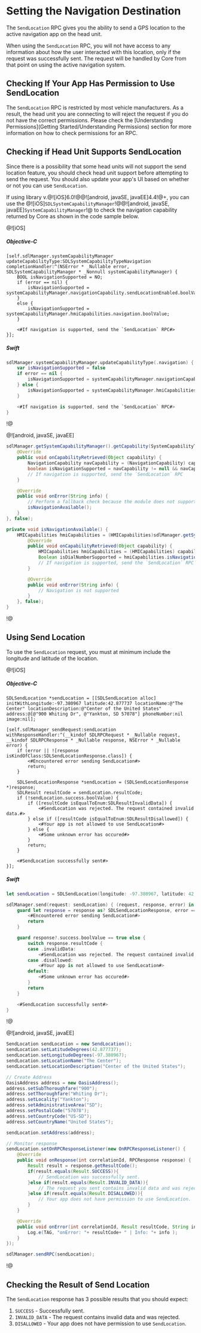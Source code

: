 # Setting the Navigation Destination
The `SendLocation` RPC gives you the ability to send a GPS location to the active navigation app on the head unit.

When using the `SendLocation` RPC, you will not have access to any information about how the user interacted with this location, only if the request was successfully sent. The request will be handled by Core from that point on using the active navigation system.

## Checking If Your App Has Permission to Use SendLocation
The `SendLocation` RPC is restricted by most vehicle manufacturers. As a result, the head unit you are connecting to will reject the request if you do not have the correct permissions. Please check the [Understanding Permissions](Getting Started/Understanding Permissions) section for more information on how to check permissions for an RPC.

## Checking if Head Unit Supports SendLocation
Since there is a possibility that some head units will not support the send location feature, you should check head unit support before attempting to send the request. You should also update your app's UI based on whether or not you can use `SendLocation`.

If using library v.@![iOS]6.0!@@![android, javaSE, javaEE]4.4!@+, you can use the @![iOS]`SDLSystemCapabilityManager`!@@![android, javaSE, javaEE]`SystemCapabilityManager`!@ to check the navigation capability returned by Core as shown in the code sample below.

@![iOS]
##### Objective-C
```objc
[self.sdlManager.systemCapabilityManager updateCapabilityType:SDLSystemCapabilityTypeNavigation completionHandler:^(NSError * _Nullable error, SDLSystemCapabilityManager * _Nonnull systemCapabilityManager) {
    BOOL isNavigationSupported = NO;
    if (error == nil) {
        isNavigationSupported = systemCapabilityManager.navigationCapability.sendLocationEnabled.boolValue;
    }
    else {
        isNavigationSupported = systemCapabilityManager.hmiCapabilities.navigation.boolValue;
    }

    <#If navigation is supported, send the `SendLocation` RPC#>
}];
```

##### Swift
```swift
sdlManager.systemCapabilityManager.updateCapabilityType(.navigation) { (error, systemCapabilityManager) in
    var isNavigationSupported = false
    if error == nil {
        isNavigationSupported = systemCapabilityManager.navigationCapability?.sendLocationEnabled?.boolValue ?? false;
    } else {
        isNavigationSupported = systemCapabilityManager.hmiCapabilities?.navigation?.boolValue ?? false
    }

    <#If navigation is supported, send the `SendLocation` RPC#>
}
```
!@

@![android, javaSE, javaEE]
```java
sdlManager.getSystemCapabilityManager().getCapability(SystemCapabilityType.NAVIGATION, new OnSystemCapabilityListener() {
	@Override
	public void onCapabilityRetrieved(Object capability) {
		NavigationCapability navCapability = (NavigationCapability) capability;
		boolean isNavigationSupported = navCapability != null && navCapability.getWayPointsEnabled();
		// If navigation is supported, send the `SendLocation` RPC
	}

	@Override
	public void onError(String info) {
		// Perform a fallback check because the module does not support the navigation capability
		isNavigationAvailable();
	}
}, false);

private void isNavigationAvailable() {
	HMICapabilities hmiCapabilities = (HMICapabilities)sdlManager.getSystemCapabilityManager().getCapability(SystemCapabilityType.HMI, new OnSystemCapabilityListener() {
		@Override
		public void onCapabilityRetrieved(Object capability) {
			HMICapabilities hmiCapabilities = (HMICapabilities) capability;
			Boolean isDialNumberSupported = hmiCapabilities.isNavigationAvailable();
			// If navigation is supported, send the `SendLocation` RPC
		}

		@Override
		public void onError(String info) {
			// Navigation is not supported
		}
	}, false);
}
```
!@

## Using Send Location
To use the `SendLocation` request, you must at minimum include the longitude and latitude of the location.

@![iOS]
##### Objective-C
```objc
SDLSendLocation *sendLocation = [[SDLSendLocation alloc] initWithLongitude:-97.380967 latitude:42.877737 locationName:@"The Center" locationDescription:@"Center of the United States" address:@[@"900 Whiting Dr", @"Yankton, SD 57078"] phoneNumber:nil image:nil];

[self.sdlManager sendRequest:sendLocation withResponseHandler:^(__kindof SDLRPCRequest * _Nullable request, __kindof SDLRPCResponse * _Nullable response, NSError * _Nullable error) {
    if (error || ![response isKindOfClass:SDLSendLocationResponse.class]) {
        <#Encountered error sending SendLocation#>
        return;
    }

    SDLSendLocationResponse *sendLocation = (SDLSendLocationResponse *)response;
    SDLResult resultCode = sendLocation.resultCode;
    if (!sendLocation.success.boolValue) {
        if ([resultCode isEqualToEnum:SDLResultInvalidData]) {
            <#SendLocation was rejected. The request contained invalid data.#>
        } else if ([resultCode isEqualToEnum:SDLResultDisallowed]) {
            <#Your app is not allowed to use SendLocation#>
        } else {
            <#Some unknown error has occured#>
        }
        return;
    }

    <#SendLocation successfully sent#>
}];
```

##### Swift
```swift
let sendLocation = SDLSendLocation(longitude: -97.380967, latitude: 42.877737, locationName: "The Center", locationDescription: "Center of the United States", address: ["900 Whiting Dr", "Yankton, SD 57078"], phoneNumber: nil, image: nil)

sdlManager.send(request: sendLocation) { (request, response, error) in
    guard let response = response as? SDLSendLocationResponse, error == nil else {
        <#Encountered error sending SendLocation#>
        return
    }

    guard response?.success.boolValue == true else {
        switch response.resultCode {
        case .invalidData:
            <#SendLocation was rejected. The request contained invalid data.#>
        case .disallowed:
            <#Your app is not allowed to use SendLocation#>
        default:
            <#Some unknown error has occured#>
        }
        return
    }

    <#SendLocation successfully sent#>
}
```
!@

@![android, javaSE, javaEE]
```java
SendLocation sendLocation = new SendLocation();
sendLocation.setLatitudeDegrees(42.877737);
sendLocation.setLongitudeDegrees(-97.380967);
sendLocation.setLocationName("The Center");
sendLocation.setLocationDescription("Center of the United States");

// Create Address
OasisAddress address = new OasisAddress();
address.setSubThoroughfare("900");
address.setThoroughfare("Whiting Dr");
address.setLocality("Yankton");
address.setAdministrativeArea("SD");
address.setPostalCode("57078");
address.setCountryCode("US-SD");
address.setCountryName("United States");

sendLocation.setAddress(address);

// Monitor response
sendLocation.setOnRPCResponseListener(new OnRPCResponseListener() {
    @Override
    public void onResponse(int correlationId, RPCResponse response) {
        Result result = response.getResultCode();
        if(result.equals(Result.SUCCESS)){
            // SendLocation was successfully sent.
        }else if(result.equals(Result.INVALID_DATA)){
            // The request you sent contains invalid data and was rejected.
        }else if(result.equals(Result.DISALLOWED)){
            // Your app does not have permission to use SendLocation.
        }
    }

    @Override
    public void onError(int correlationId, Result resultCode, String info){
        Log.e(TAG, "onError: "+ resultCode+ " | Info: "+ info );
    }
});

sdlManager.sendRPC(sendLocation);
```
!@

## Checking the Result of Send Location
The `SendLocation` response has 3 possible results that you should expect:

1. `SUCCESS` - Successfully sent.
2. `INVALID_DATA` - The request contains invalid data and was rejected.
3. `DISALLOWED` - Your app does not have permission to use `SendLocation`.
